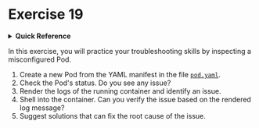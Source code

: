 # Exercise 19

<details>
<summary><b>Quick Reference</b></summary>
<p>

* Namespace: `default`<br>
* Documentation: [Debug Pods](https://kubernetes.io/docs/tasks/debug/debug-application/debug-pods/)

</p>
</details>

In this exercise, you will practice your troubleshooting skills by inspecting a misconfigured Pod.

1. Create a new Pod from the YAML manifest in the file [`pod.yaml`](./pod.yaml).
2. Check the Pod's status. Do you see any issue?
3. Render the logs of the running container and identify an issue.
4. Shell into the container. Can you verify the issue based on the rendered log message?
5. Suggest solutions that can fix the root cause of the issue.